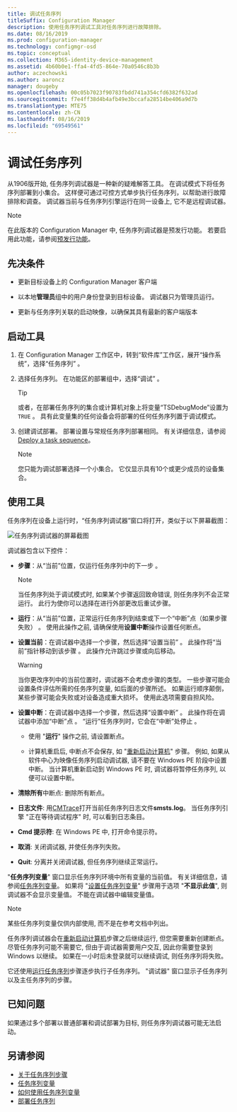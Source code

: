 ```yaml
---
title: 调试任务序列
titleSuffix: Configuration Manager
description: 使用任务序列调试工具对任务序列进行故障排除。
ms.date: 08/16/2019
ms.prod: configuration-manager
ms.technology: configmgr-osd
ms.topic: conceptual
ms.collection: M365-identity-device-management
ms.assetid: 4b60b0e1-ffa4-4fd5-864e-70a0546c8b3b
author: aczechowski
ms.author: aaroncz
manager: dougeby
ms.openlocfilehash: 00c05b7023f90783fbdd741a354cfd6382f632ad
ms.sourcegitcommit: f7e4ff38d4b4afb49e3bccafa28514be406a9d7b
ms.translationtype: MTE75
ms.contentlocale: zh-CN
ms.lasthandoff: 08/16/2019
ms.locfileid: "69549561"
---
```

# <a name="debug-a-task-sequence"></a>调试任务序列

<!--3612274-->

从1906版开始, 任务序列调试器是一种新的疑难解答工具。 在调试模式下将任务序列部署到小集合。 这样便可通过可控方式单步执行任务序列，以帮助进行故障排除和调查。 调试器当前与任务序列引擎运行在同一设备上, 它不是远程调试器。

> [!Note]  
> 在此版本的 Configuration Manager 中, 任务序列调试器是预发行功能。 若要启用此功能，请参阅[预发行功能](/sccm/core/servers/manage/pre-release-features)。  


## <a name="prerequisites"></a>先决条件

- 更新目标设备上的 Configuration Manager 客户端

- 以本地**管理员**组中的用户身份登录到目标设备。 调试器只为管理员运行。

- 更新与任务序列关联的启动映像，以确保其具有最新的客户端版本


## <a name="start-the-tool"></a>启动工具

1. 在 Configuration Manager 工作区中，转到“软件库”工作区，展开“操作系统”，选择“任务序列”    。

1. 选择任务序列。 在功能区的部署组中，选择“调试”  。

    > [!Tip]  
    > 或者，在部署任务序列的集合或计算机对象上将变量“TSDebugMode”设置为 `TRUE`  。 具有此变量集的任何设备会将部署的任何任务序列置于调试模式。

1. 创建调试部署。 部署设置与常规任务序列部署相同。 有关详细信息，请参阅 [Deploy a task sequence](/sccm/osd/deploy-use/deploy-a-task-sequence#process)。

    > [!Note]  
    > 您只能为调试部署选择一个小集合。 它仅显示具有10个或更少成员的设备集合。


## <a name="use-the-tool"></a>使用工具

任务序列在设备上运行时，“任务序列调试器”窗口将打开，类似于以下屏幕截图：

![任务序列调试器的屏幕截图](media/3612274-tsdebug.png)

调试器包含以下控件：

- **步骤**：从“当前”位置，仅运行任务序列中的下一步  。  

    > [!Note]  
    > 当任务序列处于调试模式时, 如果某个步骤返回致命错误, 则任务序列不会正常运行。 此行为使你可以选择在进行外部更改后重试步骤。

- **运行**：从“当前”位置，正常运行任务序列到结束或下一个“中断”点（如果步骤失败）   。 使用此操作之前, 请确保使用**设置中断**操作设置任何断点。

- **设置当前**：在调试器中选择一个步骤，然后选择“设置当前”  。 此操作将“当前”指针移动到该步骤  。 此操作允许跳过步骤或向后移动。  

    > [!Warning]  
    > 当你更改序列中的当前位置时，调试器不会考虑步骤的类型。 一些步骤可能会设置条件评估所需的任务序列变量, 如后面的步骤所述。 如果运行顺序颠倒，某些步骤可能会失败或对设备造成重大损坏。 使用此选项需要自担风险。  

- **设置中断**：在调试器中选择一个步骤，然后选择“设置中断”  。 此操作将在调试器中添加“中断”点  。 “运行”任务序列时，它会在“中断”处停止   。  

    - 使用 "**运行**" 操作之前, 请设置断点。

    - 计算机重启后, 中断点不会保存, 如 "[重新启动计算机](/sccm/osd/understand/task-sequence-steps#BKMK_RestartComputer)" 步骤。 例如, 如果从软件中心为映像任务序列启动调试器, 请不要在 Windows PE 阶段中设置中断。 当计算机重新启动到 Windows PE 时, 调试器将暂停任务序列, 以便可以设置中断。

- **清除所有**中断点: 删除所有断点。

- **日志文件**: 用[CMTrace](/sccm/core/support/cmtrace)打开当前任务序列日志文件**smsts.log**。 当任务序列引擎 "正在等待调试程序" 时, 可以看到日志条目。

- **Cmd 提示符**: 在 Windows PE 中, 打开命令提示符。

- **取消**: 关闭调试器, 并使任务序列失败。

- **Quit**: 分离并关闭调试器, 但任务序列继续正常运行。

"**任务序列变量**" 窗口显示任务序列环境中所有变量的当前值。 有关详细信息，请参阅[任务序列变量](/sccm/osd/understand/task-sequence-variables)。 如果将 "[设置任务序列变量](/sccm/osd/understand/task-sequence-steps#BKMK_SetTaskSequenceVariable)" 步骤用于选项 "**不显示此值**", 则调试器不会显示变量值。 不能在调试器中编辑变量值。

> [!Note]
> 某些任务序列变量仅供内部使用, 而不是在参考文档中列出。

任务序列调试器会在[重新启动计算机](/sccm/osd/understand/task-sequence-steps#BKMK_RestartComputer)步骤之后继续运行, 但您需要重新创建断点。 尽管任务序列可能不需要它, 但由于调试器需要用户交互, 因此你需要登录到 Windows 以继续。 如果在一小时后未登录就可以继续调试, 则任务序列将失败。

它还使用[运行任务序列](/sccm/osd/understand/task-sequence-steps#child-task-sequence)步骤逐步执行子任务序列。 "调试器" 窗口显示子任务序列以及主任务序列的步骤。


## <a name="known-issues"></a>已知问题

如果通过多个部署以普通部署和调试部署为目标, 则任务序列调试器可能无法启动。


## <a name="see-also"></a>另请参阅

- [关于任务序列步骤](/sccm/osd/understand/task-sequence-steps)
- [任务序列变量](/sccm/osd/understand/task-sequence-variables)
- [如何使用任务序列变量](/sccm/osd/understand/using-task-sequence-variables)
- [部署任务序列](/sccm/osd/deploy-use/deploy-a-task-sequence)
